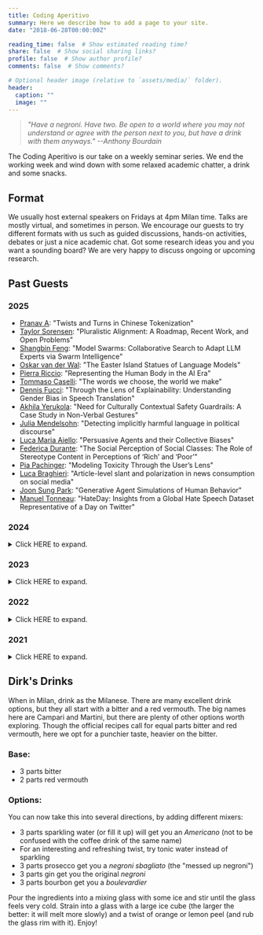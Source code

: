 ```yaml
---
title: Coding Aperitivo
summary: Here we describe how to add a page to your site.
date: "2018-06-28T00:00:00Z"

reading_time: false  # Show estimated reading time?
share: false  # Show social sharing links?
profile: false  # Show author profile?
comments: false  # Show comments?

# Optional header image (relative to `assets/media/` folder).
header:
  caption: ""
  image: ""
---
```


> *"Have a negroni. Have two. Be open to a world where you may not understand or agree with the person next to you, but have a drink with them anyways."*
> *--Anthony Bourdain*

The Coding Aperitivo is our take on a weekly seminar series. We end the working week and wind down with some relaxed academic chatter, a drink and some snacks. 


## Format 
We usually host external speakers on Fridays at 4pm Milan time.
Talks are mostly virtual, and sometimes in person.
We encourage our guests to try different formats with us such as guided discussions, hands-on activities, debates or just a nice academic chat.
Got some research ideas you and you want a sounding board?
We are very happy to discuss ongoing or upcoming research. 


## Past Guests

### 2025

- [Pranav A](https://pranav-a.github.io/): "Twists and Turns in Chinese Tokenization"
- [Taylor Sorensen](https://tsor13.github.io/): "Pluralistic Alignment: A Roadmap, Recent Work, and Open Problems"
- [Shangbin Feng](https://bunsenfeng.github.io/): "Model Swarms: Collaborative Search to Adapt LLM Experts via Swarm Intelligence"
- [Oskar van der Wal](https://odvanderwal.nl/): "The Easter Island Statues of Language Models"
- [Pierra Riccio](https://ellisalicante.org/people/piera-en/): "Representing the Human Body in the AI Era"
- [Tommaso Caselli](https://scholar.google.com/citations?user=fxQvP_QAAAAJ&hl=it): "The words we choose, the world we make"
- [Dennis Fucci](https://scholar.google.com/citations?user=qXsqxA8AAAAJ&hl=en): "Through the Lens of Explainability: Understanding Gender Bias in Speech Translation"
- [Akhila Yerukola](https://akhila-yerukola.github.io/): "Need for Culturally Contextual Safety Guardrails: A Case Study in Non-Verbal Gestures"
- [Julia Mendelsohn](https://juliamendelsohn.github.io/): "Detecting implicitly harmful language in political discourse"
- [Luca Maria Aiello](https://www.lajello.com/): "Persuasive Agents and their Collective Biases"
- [Federica Durante](https://scholar.google.it/citations?user=KNkvcUwAAAAJ&hl=en): "The Social Perception of Social Classes: The Role of Stereotype Content in Perceptions of ‘Rich’ and ‘Poor’"
- [Pia Pachinger](https://www.pia.wien/): "Modeling Toxicity Through the User’s Lens"
- [Luca Braghieri](https://sites.google.com/view/lucabraghieri/home): "Article-level slant and polarization in news consumption on social media"
- [Joon Sung Park](https://www.joonsungpark.com/): "Generative Agent Simulations of Human Behavior"
- [Manuel Tonneau](https://manueltonneau.com/): "HateDay: Insights from a Global Hate Speech Dataset Representative of a Day on Twitter"



### 2024

<details>
  <summary>Click HERE to expand.</summary>

- [Emanuele La Malfa](https://scholar.google.com/citations?user=4_91m08AAAAJ&hl=en): "Code Simulation Challenges for Large Language Models"
- [Enrico Liscio](https://enricoliscio.github.io/): "Context-Specific Value Inference via Hybrid Intelligence"
- [Eve Fleisig](https://www.efleisig.com/): "When the Majority is Wrong: Modeling Annotator Disagreement for Language Tasks"
- [Vishakh Padmakumar](https://vishakhpk.github.io/): "Does Writing with Language Models Reduce Content Diversity?"
- [Enrico Bertino](https://www.linkedin.com/in/enricobertino/?originalSubdomain=it): "AI at a Milanese Chatbot Start-Up"
- [Fangru Lin](https://fangru-lin.github.io/): "Graph-enhanced Large Language Models in Asynchronous Plan Reasoning"
- [Xuhui Zhou](https://xuhuiz.com/): "Towards Socially Aware and Interactional NLP Systems"
- [Minje Choi](https://minjechoi.github.io/): "Towards Evaluating and Measuring the Social Capabilities of Large Language Models"
- [Sachin Kumar](https://sites.google.com/view/sachinkumar): "Adapting Language Models to Improve Reliability: Experiments with Refusals and Diverse Preference Modeling"
- [Nino Scherrer](https://ninodimontalcino.github.io/): "Evaluating (Moral) Beliefs Encoded in LLMs"
- [Mary Sanford](https://sites.google.com/view/marysanford/home): "Political Discourse on Climate Change in EU Party Manifestos: A Computational Text Analysis Approach"
- [Anna Rogers](https://annargrs.github.io/), [Faeze Brahman](https://fabrahman.github.io/) and [Elman Mansimov](https://mansimov.io/): Workshop on LLMs in Research and Industry
- [Eugenia Stamboliev](https://www.eugeniastamboliev.com/): "Can we Explain AI? On the Pitfalls of XAI"
- [Maria Antoniak](https://maria-antoniak.github.io/): "Computational Approaches to Narratives"
- [Lucy Li](https://lucy3.github.io/): "AboutMe: Using Self-Descriptions in Webpages to Document the Effects of English Pretraining Data Filters"
- [Jasmijn Bastings](https://bastings.github.io/): "Bits, Bats & Bots: Deconstructing Gender in Language Technology"
- [Fatma Elsafoury](https://efatmae.github.io/): "On the Sources of Bias in NLP Models: Origin, Impact, Mitigation, and the Ways Forward"
- [Caleb Ziems](https://calebziems.com/): "How to Use Large Language Models for Computational Social Science"
- [Rose Wang](https://rosewang2008.github.io/): "Scaling Expertise via Language Models with Applications to Education"
- [Amin al Hazwani](https://aminalhazwani.com/): "Collaborating to Create a Language-Independent Encyclopedia"
- [Luna De Bruyne](https://research.flw.ugent.be/en/luna.debruyne): "Emotions without Borders: Challenges in Multilingual Emotion Detection"
- [Alina Leidinger](https://aleidinger.github.io/): "How are LLMs Mitigating Stereotyping Harms?"
- [Giuseppe Russo](https://giuseppepepperusso.github.io/): "The Causal Impact of Content Curation Practises in Online Platforms"
- [Julie Jiang](https://x.com/_julie_jiang): "Social Approval and Network Homophily as Motivators of Online Hate Speech"
- [Joachim Baumann](https://www.ifi.uzh.ch/en/scg/people/Baumann.html): "Fact-Checking and Music Recommendation"
- [Niklas Stöhr](https://niklas-stoehr.com/): "Relating Items on a Shared Scale: Making Measurements with LMs"
- [Gavin Abercrombie](https://gavinabercrombie.github.io/): "Tackling Online Gender-Based Violence"
- [Mikel Ngueajio](https://www.linkedin.com/in/mikelngueajio/): "Can Explainable AI Help Mitigate the Toxic Synergy between Hate Speech and Fake News?"
- [Andrew Bean](https://www.oii.ox.ac.uk/people/profiles/andrew-bean/): "LINGOLY: A Benchmark of Olympiad-Level Linguistic Reasoning Puzzles"
- [Sofie Labat](https://lt3.ugent.be/people/sofie-labat/): "Emotion Research in Interactions: Bridging NLP and Social Psychology Through Role Playing"

</details>

### 2023

<details>
  <summary>Click HERE to expand.</summary>
  
- [Maurice Jakesch](https://mauricejakesch.com/): "Assessing the Effects and Risks of Large Language Models in AI-Mediated Communication"
- [Marco del Tredici](https://sites.google.com/site/marcodeltredici/): "Current trends in NLP"
- [Fatma Elsafoury](https://efatmae.github.io/): "Hate Speech and Toxicity"
- [Mor Geva](https://mega002.github.io/): "Annotation bias sources and prevention"
- [Emanuele Bugliarello](https://e-bug.github.io/): "Language modelling as pixels"
- [Tess Buckley](https://tessbuckley.me/): "Computational creativity and the ethics of AI-generated music"
- [Marina Rizzi](https://marinarizzi.weebly.com/): "Self-regulation and the Evolution of Content: A Cross-Platform Analysis"
- [Giovanni Cassani](https://www.tilburguniversity.edu/staff/g-cassani), Marco Bragoni, and Paul Schreiber: "Multimodal Representations for Words that Don’t Exist Yet"
- [Laura Vasquez-Rodriguez](https://lmvasque.github.io/): "Introduction to text simplification with NLP"
- [Raj Ammanabrolu](https://prithvirajva.com/): "Interactive Language Learning"
- [Suchin Gururangan](https://suchin.io/): "All things language models, open-sourcing and regulation"
- [Giada Pistilli](https://www.giadapistilli.com/): "Ethics in NLP"
- [Edoardo Ponti](https://ducdauge.github.io/): "Modular Deep Learning"
- [Julie-Anne Meaney](https://smash.inf.ed.ac.uk/author/julie-anne-meaney/): "Demographically-aware Computational Humour"
- [Giorgio Franceschelli](https://giorgiofranceschelli.github.io/): "Creativity and machine learning"
- [Aubrie Amstutz](https://aubrieamstutz.com/): "Managing toxicity and hate speech in the private sector"
- [Tom McCoy](https://rtmccoy.com/): "Embers of Autoregression: Understanding Large Language Models Through the Problem They are Trained to Solve"
- [Camilo Carvajal Reyes](https://www.dim.uchile.cl/~ccarvajal/): "EthicApp: analysing and understanding how people debate ethical issues"
- [Tanvi Dinkar](https://www.linkedin.com/in/tanvi-dinkar-001aa037?originalSubdomain=uk): "Safety and robustness in conversational AI"

</details>


### 2022

<details>
  <summary>Click HERE to expand.</summary>

- [Christine de Kock](https://www.cst.cam.ac.uk/people/cd700): "I Beg to Differ: A study of constructive disagreement in online conversations"
- [Eliana Pastor](https://smartdata.polito.it/members/eliana-pastor/): "Pattern-based algorithms for Explainable AI"
- [Dave Howcroft](https://davehowcroft.com/): "Low-Resource NLG"
- [Zeerak Talat](https://twitter.com/zeeraktalat?lang=en): "Ethics and Bias"
- [Christopher Klamm](https://chkla.github.io/gitPage/): "Defining and Measuring Polasiration Across Disciplines"
- [Swabha Swayamdipta](https://swabhs.com/): "Annotation Challenges in NLP"
- [Carlo Schwarz](https://carloschwarz.eu/about/): "How Polarized are Citizens? Measuring Ideology from the Ground-Up"
- [Lorenzo Bertolini](https://lorenzoscottb.github.io/): "Testing Language Models on Compositionality"
- [Alessandro Raganato](https://raganato.github.io/)
- [Mark Dingemanse](https://markdingemanse.net/) and [Andreas Liesenfeld](https://liesenf.github.io/): "Language Diversity in Conversational AI Research"
- [Agostina Calabrese](https://ago3.github.io/): "If Data Patterns is the Answer, What was the Question?"
- [Aida Mostafazadeh](https://aidamd.github.io/): "Incorporating annotators' psychological profiles into modeling language classification tasks"
- [Myrthe Reuver](https://myrthereuver.github.io/): "Viewpoint diversity in news recommendation: Theories, Models, and Tasks to support democracy"
- [Tommaso Caselli](https://scholar.google.it/citations?user=fxQvP_QAAAAJ&hl=it): "Language Resources to Monitor Abusive Language in Dutch"
- [Valentin Hoffman](https://valentinhofmann.github.io/): "Semantic Diffusion: Deep Learning Sense of network"
- [Beatrice Savoldi](https://ict.fbk.eu/people/detail/beatrice-savoldi/): "Designing a course for Ethics in NLP"
- [Hannah Rose Kirk](https://www.hannahrosekirk.com/): "Bias harms and mitigation"
- [Juan Manuel Perez](https://twitter.com/perezjotaeme): "Assessing the impact of contextual information in hate speech detection"
- [Daryna Dementieva](https://dardem.github.io/): "Text detoxification"
- [Fabio Tollon](https://philpeople.org/profiles/fabio-tollon): "From designed properties to possibilities for action"
- [Ryan Cotterell](https://rycolab.io/authors/ryan/): "Some Thoughts on Compositionality"
- [William Agnew](https://sites.google.com/cs.washington.edu/william-agnew/home?pli=1): "Values, Ethics and NLP"
- [Rami Aly](https://scholar.google.com/citations?user=dbzGY5YAAAAJ&hl=de): "Automatic fact checking"
- [Indira Sen](https://indiiigo.github.io/): "Measuring social constructs with NLP: Two case studies of abusive language and workplace depression"
</details>


### 2021

<details>
  <summary>Click HERE to expand.</summary>

- [Emily Sheng](https://ewsheng.github.io/): "Biases in NLG and Dialogue Systems"
- [Nedjma Ousidhoum](https://nedjmaou.github.io/): "Expectations vs. Reality when Working on Toxic Content Detection in NLP"
- [Nils Reimers](https://www.nils-reimers.de/): "Training State-of-the-Art Text Embedding & Neural Search Models"
- [Maarten Sap](https://maartensap.com/): "Detecting and Rewriting Socially Biased Language"
- [Sunipa Dev](https://sunipa.github.io/): "Towards Interpretable, Fair and Socially-Aware of Language Representations"
- [Alba Curry](https://www.linkedin.com/in/albacurry/): "Philosophy of Emotion and Sentiment Detection"
- [Rob van der Goot](https://robvanderg.github.io/): "Multi-lingual and Multi-task learning: from Dataset Creation to Modeling
- [Su Lin Blodgett](https://sblodgett.github.io/): "Social and Ethical Implications of NLP Technologies"
- [Gabriele Sarti](https://gsarti.com/): "Interpreting Neural Language Models for Linguistic Complexity Assessment"
- [Paul Röttger](https://paulrottger.com/): "Two Contrasting Data Annotation Paradigms for Subjective NLP Tasks"
- [Chia-Chien Hung](https://www.uni-mannheim.de/dws/people/researchers/phd-students/chia-chien-hung/): "Multi-domain and Multilingual Dialog"
- [Anna Wegmann](https://annawegmann.github.io/): "Does It Capture STEL? A Modular, Similarity-based Linguistic Style Evaluation Framework"
- [Abhilasha Ravichander](https://www.cs.cmu.edu/~aravicha/): "Probing the Probing Paradigm: Does Probing Accuracy Entail Task Relevance?"
- [Samson Tan](https://samsontmr.github.io/) (AWS AI Research & Education): "Towards Sociolinguistically-Inclusive NLP: An Adversarial Approach"
</details>


## Dirk's Drinks
When in Milan, drink as the Milanese. There are many excellent drink options, but they all start with a bitter and a red vermouth. The big names here are Campari and Martini, but there are plenty of other options worth exploring. Though the official recipes call for equal parts bitter and red vermouth, here we opt for a punchier taste, heavier on the bitter.

### Base:
- 3 parts bitter
- 2 parts red vermouth

### Options:
You can now take this into several directions, by adding different mixers:
- 3 parts sparkling water (or fill it up) will get you an *Americano* (not to be confused with the coffee drink of the same name)
- For an interesting and refreshing twist, try tonic water instead of sparkling
- 3 parts prosecco get you a *negroni sbagliato* (the "messed up negroni")
- 3 parts gin get you the original *negroni*
- 3 parts bourbon get you a *boulevardier*

Pour the ingredients into a mixing glass with some ice and stir until the glass feels very cold. Strain into a glass with a large ice cube (the larger the better: it will melt more slowly) and a twist of orange or lemon peel (and rub the glass rim with it). 
Enjoy!
